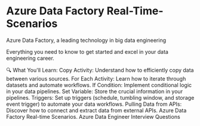 # Azure Data Factory Real-Time-Scenarios

Azure Data Factory, a leading technology in big data engineering

Everything you need to know to get started and excel in your data engineering career.

🔍 What You'll Learn:
Copy Activity: 
Understand how to efficiently copy data between various sources.
For Each Activity: Learn how to iterate through datasets and automate workflows.
If Condition: Implement conditional logic in your data pipelines.
Set Variable: Store the crucial information in your pipelines.
Triggers: Set up triggers (schedule, tumbling window, and storage event trigger) to automate your data workflows.
Pulling Data from APIs: Discover how to connect and extract data from external APIs.
Azure Data Factory Real-time Scenarios.
Azure Data Engineer Interview Questions
